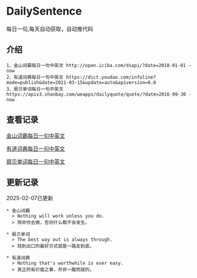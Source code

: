 # DailySentence

每日一句,每天自动获取，自动推代码

## 介绍

```
1、金山词霸每日一句中英文 http://open.iciba.com/dsapi/?date=2018-01-01 - now
2、有道词典每日一句中英文 https://dict.youdao.com/infoline?mode=publish&date=2021-03-15&update=auto&apiversion=6.0
3、扇贝单词每日一句中英文 https://apiv3.shanbay.com/weapps/dailyquote/quote/?date=2016-09-30 - now
```

## 查看记录

[金山词霸每日一句中英文](./data/iciba/)

[有道词典每日一句中英文](./data/youdao/)

[扇贝单词每日一句中英文](./data/shanbay/)

## 更新记录
2025-02-07已更新 
```
* 金山词霸
  > Nothing will work unless you do.
  > 除非你去做，否则什么都不会发生。

* 扇贝单词
  > The best way out is always through.
  > 找到出口的最好方式就是一路走到底。

* 有道词典
  > Nothing that's worthwhile is ever easy.
  > 真正的有价值之事，并非一蹴而就的。

```

